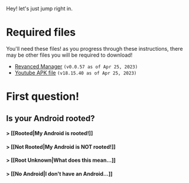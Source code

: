 Hey! let's just jump right in.

# Required files
You'll need these files!
as you progress through these instructions, there may be other files you will be required to download!

- [Revanced Manager](https://github.com/revanced/revanced-manager/releases/tag/v0.0.57) `(v0.0.57 as of Apr 25, 2023)`
- [Youtube APK file](https://www.apkmirror.com/wp-content/themes/APKMirror/download.php?id=4701623&key=0e84306bc5ac6062bf7fb134b7126e2c0320f126&forcebaseapk=true) `(v18.15.40 as of Apr 25, 2023)`





# First question!
## Is your Android rooted?

#### **>** [[Rooted|My Android is rooted!]]
#### **>** [[Not Rooted|My Android is NOT rooted!]]
#### **>** [[Root Unknown|What does this mean...]]
#### **>** [[No Android|I don't have an Android...]]
